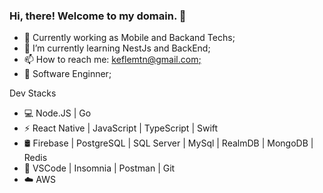 ### Hi, there! Welcome to my domain. 👋

<!--
**KeflemTrindade/KeflemTrindade** is a ✨ _special_ ✨ repository because its `README.md` (this file) appears on your GitHub profile.

Here are some ideas to get you started:
-->

- 🔭 Currently working as Mobile and Backand Techs;
- 🌱 I’m currently learning NestJs and BackEnd;
- 📫 How to reach me: [keflemtn@gmail.com;](https://www.linkedin.com/in/keflem-trindade-905938164/)
- 💼 Software Enginner;

 Dev Stacks
 
- 💻 Node.JS | Go
- ⚡ React Native | JavaScript | TypeScript | Swift
- 🛢 Firebase | PostgreSQL | SQL Server | MySql | RealmDB | MongoDB | Redis
- 🔧 VSCode | Insomnia | Postman | Git
- ☁️  AWS
